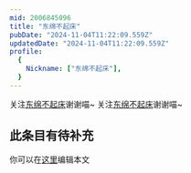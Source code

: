 ```yaml
---
mid: 2006845096
title: "东绵不起床"
pubDate: "2024-11-04T11:22:09.559Z"
updatedDate: "2024-11-04T11:22:09.559Z"
profile:
  {
    Nickname: ["东绵不起床"],
  }
---
```


关注[东绵不起床](https://space.bilibili.com/2006845096)谢谢喵~ 关注[东绵不起床](https://space.bilibili.com/2006845096)谢谢喵~

## 此条目有待补充
你可以在[这里](https://github.com/Yuhanawa/VTuber.ICU-Content/edit/master/v/东绵不起床/index.md)编辑本文
